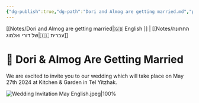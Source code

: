 ```yaml
---
{"dg-publish":true,"dg-path":"Dori and Almog are getting married.md","permalink":"/dori-and-almog-are-getting-married/","contentClasses":"ltr"}
---
```




[[Notes/Dori and Almog are getting married\|🇬🇧 English ]] | [[Notes/החתונה של דורי ואלמוג\|🇮🇱 עברית]]

# 💍 Dori & Almog Are Getting Married

We are excited to invite you to our wedding which will take place on May 27th 2024 at Kitchen & Garden in Tel Yitzhak.

![Wedding Invitation May English.jpeg|100%](/img/user/Assets/Wedding%20Invitation%20May%20English.jpeg)
